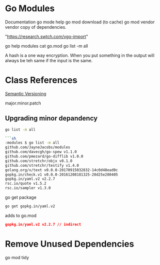 # Go Modules

Documentation go mode help
go mod download (to cache)
go mod vendor vendor copy of dependencies.

 "https://research.swtch.com/vgo-import"

 go help modules
 cat go.mod
 go list -m all

A hash is a one way encryption. When you put something in the output will always be teh same if the input is the same.

# Class References

[Semantic Versioning]()

major.minor.patch

## Upgrading minor depandency

```bash
go list -m all

```sh
:modules $ go list -m all
github.com/JayneJacobs/modules
github.com/davecgh/go-spew v1.1.0
github.com/pmezard/go-difflib v1.0.0
github.com/stretchr/objx v0.1.0
github.com/stretchr/testify v1.4.0
golang.org/x/text v0.0.0-20170915032832-14c0d48ead0c
gopkg.in/check.v1 v0.0.0-20161208181325-20d25e280405
gopkg.in/yaml.v2 v2.2.7
rsc.io/quote v1.5.2
rsc.io/sampler v1.3.0
```

go get package

```sh
go get gopkg.in/yaml.v2
```

adds to go.mod

```json
gopkg.in/yaml.v2 v2.2.7 // indirect
```
# Remove Unused Dependencies

go mod tidy

